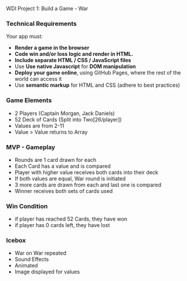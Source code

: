 WDI Project 1: Build a Game - War

### Technical Requirements
Your app must:

- **Render a game in the browser**
- **Code win and/or loss logic and render in HTML.**
- **Include separate HTML / CSS / JavaScript files**
- Use **Use native Javascript** for **DOM manipulation**
- **Deploy your game online**, using GitHub Pages, where the rest of the world can access it
- Use **semantic markup** for HTML and CSS (adhere to best practices)

### Game Elements

- 2 Players (Captain Morgan, Jack Daniels)
- 52 Deck of Cards (Split into Two[26/player])
- Values are from 2-11
- Value > Value returns to Array

### MVP - Gameplay

- Rounds are 1 card drawn for each
- Each Card has a value and is compared
- Player with higher value receives both cards into their deck
- If both values are equal, War round is initiated
- 3 more cards are drawn from each and last one is compared
- Winner receives both sets of cards used

### Win Condition
- if player has reached 52 Cards, they have won
- if player has 0 cards left, they have lost

### Icebox
- War on War repeated
- Sound Effects
- Animated
- Image displayed for values
